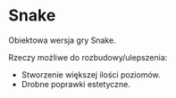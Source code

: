 # Snake

Obiektowa wersja gry Snake.

Rzeczy możliwe do rozbudowy/ulepszenia:
* Stworzenie większej ilości poziomów.
* Drobne poprawki estetyczne.
